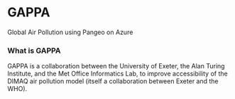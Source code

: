 # GAPPA
Global Air Pollution using Pangeo on Azure

### What is GAPPA

GAPPA is a collaboration between the University of Exeter, the Alan Turing Institute, and the Met Office Informatics Lab, to improve accessibility of the DIMAQ air pollution model (itself a collaboration between Exeter and the WHO).


